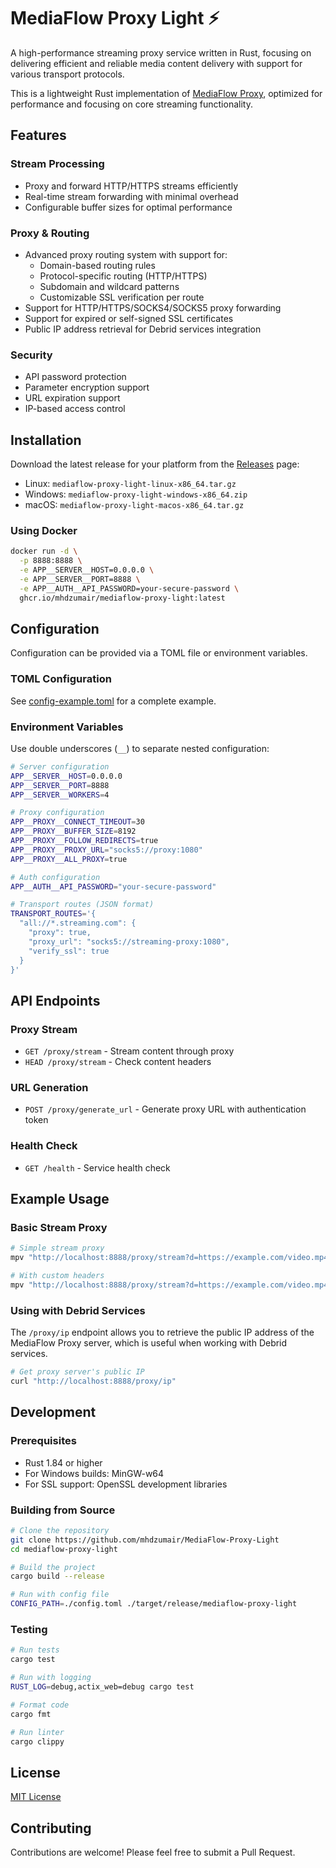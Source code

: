 # MediaFlow Proxy Light ⚡️ 

A high-performance streaming proxy service written in Rust, focusing on delivering efficient and reliable media content delivery with support for various transport protocols.

This is a lightweight Rust implementation of [MediaFlow Proxy](https://github.com/mhdzumair/mediaflow-proxy), optimized for performance and focusing on core streaming functionality.

## Features

### Stream Processing
- Proxy and forward HTTP/HTTPS streams efficiently
- Real-time stream forwarding with minimal overhead
- Configurable buffer sizes for optimal performance

### Proxy & Routing
- Advanced proxy routing system with support for:
  - Domain-based routing rules
  - Protocol-specific routing (HTTP/HTTPS)
  - Subdomain and wildcard patterns
  - Customizable SSL verification per route
- Support for HTTP/HTTPS/SOCKS4/SOCKS5 proxy forwarding
- Support for expired or self-signed SSL certificates
- Public IP address retrieval for Debrid services integration

### Security
- API password protection
- Parameter encryption support
- URL expiration support
- IP-based access control

## Installation

Download the latest release for your platform from the [Releases](https://gitlab.com/mhdzumair/mediaflow-proxy-light/-/releases) page:

- Linux: `mediaflow-proxy-light-linux-x86_64.tar.gz`
- Windows: `mediaflow-proxy-light-windows-x86_64.zip`
- macOS: `mediaflow-proxy-light-macos-x86_64.tar.gz`

### Using Docker

```bash
docker run -d \
  -p 8888:8888 \
  -e APP__SERVER__HOST=0.0.0.0 \
  -e APP__SERVER__PORT=8888 \
  -e APP__AUTH__API_PASSWORD=your-secure-password \
  ghcr.io/mhdzumair/mediaflow-proxy-light:latest
```

## Configuration

Configuration can be provided via a TOML file or environment variables.

### TOML Configuration
See [config-example.toml](/config-example.toml) for a complete example.

### Environment Variables

Use double underscores (`__`) to separate nested configuration:

```bash
# Server configuration
APP__SERVER__HOST=0.0.0.0
APP__SERVER__PORT=8888
APP__SERVER__WORKERS=4

# Proxy configuration
APP__PROXY__CONNECT_TIMEOUT=30
APP__PROXY__BUFFER_SIZE=8192
APP__PROXY__FOLLOW_REDIRECTS=true
APP__PROXY__PROXY_URL="socks5://proxy:1080"
APP__PROXY__ALL_PROXY=true

# Auth configuration
APP__AUTH__API_PASSWORD="your-secure-password"

# Transport routes (JSON format)
TRANSPORT_ROUTES='{
  "all://*.streaming.com": {
    "proxy": true,
    "proxy_url": "socks5://streaming-proxy:1080",
    "verify_ssl": true
  }
}'
```


## API Endpoints

### Proxy Stream
- `GET /proxy/stream` - Stream content through proxy
- `HEAD /proxy/stream` - Check content headers

### URL Generation
- `POST /proxy/generate_url` - Generate proxy URL with authentication token

### Health Check
- `GET /health` - Service health check

## Example Usage

### Basic Stream Proxy

```bash
# Simple stream proxy
mpv "http://localhost:8888/proxy/stream?d=https://example.com/video.mp4&api_password=your_password"

# With custom headers
mpv "http://localhost:8888/proxy/stream?d=https://example.com/video.mp4&h_referer=https://example.com&h_origin=https://example.com&api_password=your_password"
```

### Using with Debrid Services

The `/proxy/ip` endpoint allows you to retrieve the public IP address of the MediaFlow Proxy server, which is useful when working with Debrid services.

```bash
# Get proxy server's public IP
curl "http://localhost:8888/proxy/ip"
```

## Development

### Prerequisites

- Rust 1.84 or higher
- For Windows builds: MinGW-w64
- For SSL support: OpenSSL development libraries

### Building from Source

```bash
# Clone the repository
git clone https://github.com/mhdzumair/MediaFlow-Proxy-Light
cd mediaflow-proxy-light

# Build the project
cargo build --release

# Run with config file
CONFIG_PATH=./config.toml ./target/release/mediaflow-proxy-light
```

### Testing

```bash
# Run tests
cargo test

# Run with logging
RUST_LOG=debug,actix_web=debug cargo test

# Format code
cargo fmt

# Run linter
cargo clippy
```

## License

[MIT License](LICENSE)

## Contributing

Contributions are welcome! Please feel free to submit a Pull Request.
